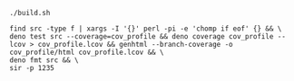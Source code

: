     ./build.sh

    find src -type f | xargs -I '{}' perl -pi -e 'chomp if eof' {} && \
    deno test src --coverage=cov_profile && deno coverage cov_profile --lcov > cov_profile.lcov && genhtml --branch-coverage -o cov_profile/html cov_profile.lcov && \
    deno fmt src && \
    sir -p 1235

